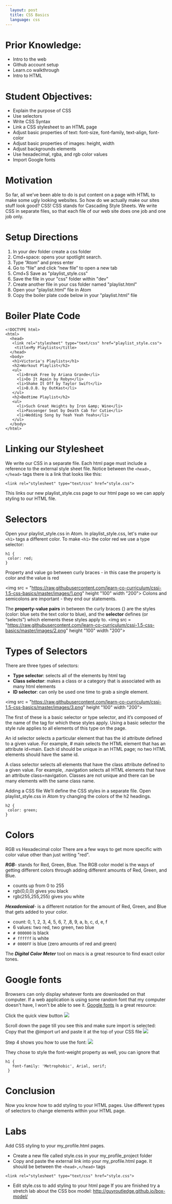 ```yaml
---
  layout: post
  title: CSS Basics
  language: css
---
```


# Prior Knowledge:
+ Intro to the web
+ Github account setup
+ Learn.co walkthrough
+ Intro to HTML

# Student Objectives:
+	Explain the purpose of CSS
+	Use selectors
+	Write CSS Syntax
+	Link a CSS stylesheet to an HTML page
+	Adjust basic properties of text: font-size, font-family, text-align, font-color
+	Adjust basic properties of images: height, width
+	Adjust backgrounds elements
+	Use hexadecimal, rgba, and rgb color values
+ Import Google fonts

# Motivation

So far, all we’ve been able to do is put content on a page with HTML to make some ugly looking websites. So how do we actually make our sites stuff look good?
CSS! CSS stands for Cascading Style Sheets. We write CSS in separate files, so that each file of our web site does one job and one job only.

# Setup Directions
1. In your dev folder create a css folder
2. Cmd+space: opens your spotlight search.
3. Type “Atom” and press enter
4. Go to “file” and click “new file” to open a new tab
5. Cmd+S Save as "playlist_style.css"
6. Save the file in your "css" folder within "dev"
7. Create another file in your css folder named "playlist.html"
8. Open your "playlist.html" file in Atom
9. Copy the boiler plate code below in your "playlist.html" file

# Boiler Plate Code
```
<!DOCTYPE html>
<html>
  <head>
   <link rel="stylesheet" type="text/css" href="playlist_style.css">
    <title>My Playlists</title>
  </head>
  <body>
   <h1>Victoria's Playlists</h1>
   <h2>Workout Playlist</h2>
   <ul>
     <li>Break Free by Ariana Grande</li>
     <li>Do It Again by Robyn</li>
     <li>Shake It Off by Taylor Swift</li>
     <li>B.O.B. by OutKast</li>
   </ul>
   <h2>Bedtime Playlist</h2>
   <ul>
     <li>Such Great Heights by Iron &amp; Wine</li>
     <li>Passenger Seat by Death Cab for Cutie</li>
     <li>Wedding Song by Yeah Yeah Yeahs</li>
   </ul>
  </body>
</html>
```
# Linking our Stylesheet
We write our CSS in a separate file. Each html page must include a reference to the external style sheet file. Notice between the `<head>,</head>` tags there is a link that looks like this:
```
<link rel="stylesheet" type="text/css" href="style.css">
```
This links our new playlist_style.css page to our html page so we can apply styling to our HTML file.
# Selectors
Open your playlist_style.css in Atom. In playlist_style.css, let's make our `<h1>` tags a different color.
To make `<h1>` the color red we use a type selector:
```
h1 {
 color: red;
}
```

Property and value go between curly braces - in this case the property is color and the value is red

<img src = "https://raw.githubusercontent.com/learn-co-curriculum/cssi-1.5-css-basics/master/images/1.png" height "100" width "200">
Colons and semicolons are important - they end our statements.

The **property-value pairs** in between the curly braces {} are the styles (color: blue sets the text color to blue), and the **selector** defines (or “selects”) which elements these styles apply to.
<img src = "https://raw.githubusercontent.com/learn-co-curriculum/cssi-1.5-css-basics/master/images/2.png" height "100" width "200">

#  Types of Selectors
There are three types of selectors:
+ **Type selector**: selects all of the elements by html tag
+ **Class selector**: makes a class or a category that is associated with as many html elements
+ **ID selector**: can only be used one time to grab a single element.

<img src = "https://raw.githubusercontent.com/learn-co-curriculum/cssi-1.5-css-basics/master/images/3.png" height "100" width "200">

The first of these is a basic selector or type selector, and it’s composed of the name of the tag for which these styles apply. Using a basic selector the style rule applies to all elements of this type on the page.

An id selector selects a particular element that has the id attribute defined to a given value. For example, # main selects the HTML element that has an attribute id=main. Each id should be unique in an HTML page; no two HTML elements should have the same id.

A class selector selects all elements that have the class attribute defined to a given value. For example, .navigation selects all HTML elements that have an attribute class=navigation. Classes are not unique and there can be many elements with the same class name.

Adding a CSS file We’ll define the CSS styles in a separate file. Open playlist_style.css in Atom try changing the colors of the h2 headings.
```
h2 {
 color: green;
}
```

#  Colors
RGB vs Hexadecimal color
There are a few ways to get more specific with color value other than just writing "red".

***RGB***- stands for Red, Green, Blue. The RGB color model is the ways of getting different colors through adding different amounts of Red, Green, and Blue.
+ counts up from 0 to 255
+ rgb(0,0,0) gives you black
+ rgb(255,255,255) gives you white

***Hexademical***- is a different notation for the amount of Red, Green, and Blue that gets added to your color.
+ count: 0, 1, 2, 3, 4, 5, 6, 7, ,8, 9, a, b, c, d, e, f
+ 6 values: two red, two green, two blue
+ ``# 000000`` is black
+ ``# ffffff`` is white
+ ``# 0000FF`` is blue (zero amounts of red and green)

The ***Digital Color Meter*** tool on macs is a great resource to find exact color tones.

# Google fonts
Browsers can only display whatever fonts are downloaded on that computer.
If a web application is using some random font that my computer doesn't have, I won't be able to see it.
[Google fonts](https://www.google.com/fonts) is a great resource:

Click the quick view button
<img src="https://raw.githubusercontent.com/learn-co-curriculum/cssi-1.5-css-basics/master/images/6.png">

Scroll down the page till you see this and make sure import is selected:
Copy that the @import url and paste it at the top of your CSS file
<img src="https://raw.githubusercontent.com/learn-co-curriculum/cssi-1.5-css-basics/master/images/7.png">

Step 4 shows you how to use the font:
<img src="https://raw.githubusercontent.com/learn-co-curriculum/cssi-1.5-css-basics/master/images/8.png">

They chose to style the font-weight property as well, you can ignore that
```
h1 {
   font-family: 'Metrophobic', Arial, serif;
 }
 ```

# Conclusion
Now you know how to add styling to your HTML pages. Use different types of selectors to change elements within your HTML page.

# Labs
Add CSS styling to your my_profile.html pages.
+ Create a new file called style.css in your my_profile_project folder
+ Copy and paste the external link into your my_profile.html page. It should be between the `<head>,</head>` tags
```
<link rel="stylesheet" type="text/css" href="style.css">
```
+ Edit style.css to add styling to your html page
If you are finished try a stretch lab about the CSS box model: http://guyroutledge.github.io/box-model/
